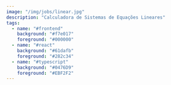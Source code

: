 ```yaml
---
image: "/img/jobs/linear.jpg"
description: "Calculadora de Sistemas de Equações Lineares"
tags:
  - name: "#frontend"
    background: "#f7e017"
    foreground: "#000000"
  - name: "#react"
    background: "#61dafb"
    foreground: "#282c34"
  - name: "#typescript"
    background: "#0476D9"
    foreground: "#EBF2F2"
---
```

